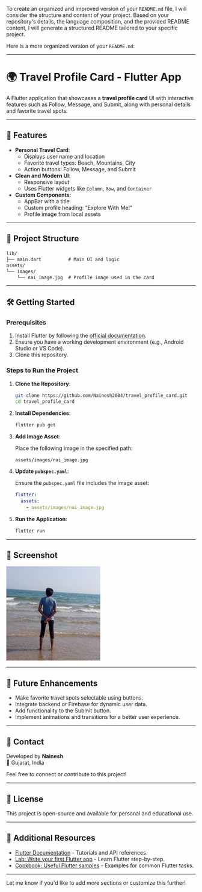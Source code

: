 To create an organized and improved version of your `README.md` file, I will consider the structure and content of your project. Based on your repository's details, the language composition, and the provided README content, I will generate a structured README tailored to your specific project.

Here is a more organized version of your `README.md`:

---

# 🌍 Travel Profile Card - Flutter App

A Flutter application that showcases a **travel profile card** UI with interactive features such as Follow, Message, and Submit, along with personal details and favorite travel spots.

---

## 🚀 Features

- **Personal Travel Card**:
  - Displays user name and location
  - Favorite travel types: Beach, Mountains, City
  - Action buttons: Follow, Message, and Submit
- **Clean and Modern UI**:
  - Responsive layout
  - Uses Flutter widgets like `Column`, `Row`, and `Container`
- **Custom Components**:
  - AppBar with a title
  - Custom profile heading: "Explore With Me!"
  - Profile image from local assets

---

## 📂 Project Structure

```
lib/
├── main.dart          # Main UI and logic
assets/
└── images/
    └── nai_image.jpg  # Profile image used in the card
```

---

## 🛠️ Getting Started

### Prerequisites

1. Install Flutter by following the [official documentation](https://docs.flutter.dev/get-started/install).
2. Ensure you have a working development environment (e.g., Android Studio or VS Code).
3. Clone this repository.

### Steps to Run the Project

1. **Clone the Repository**:

   ```bash
   git clone https://github.com/Nainesh2004/travel_profile_card.git
   cd travel_profile_card
   ```

2. **Install Dependencies**:

   ```bash
   flutter pub get
   ```

3. **Add Image Asset**:

   Place the following image in the specified path:

   ```
   assets/images/nai_image.jpg
   ```

4. **Update `pubspec.yaml`**:

   Ensure the `pubspec.yaml` file includes the image asset:

   ```yaml
   flutter:
     assets:
       - assets/images/nai_image.jpg
   ```

5. **Run the Application**:

   ```bash
   flutter run
   ```

---

## 📸 Screenshot

<img src="assets/images/nai_image.jpg" width="250" alt="Travel Profile Card Screenshot">

---

## 📌 Future Enhancements

- Make favorite travel spots selectable using buttons.
- Integrate backend or Firebase for dynamic user data.
- Add functionality to the Submit button.
- Implement animations and transitions for a better user experience.

---

## 📧 Contact

Developed by **Nainesh**  
📍 Gujarat, India

Feel free to connect or contribute to this project!

---

## 📝 License

This project is open-source and available for personal and educational use.

---

## 🔗 Additional Resources

- [Flutter Documentation](https://docs.flutter.dev/) - Tutorials and API references.
- [Lab: Write your first Flutter app](https://docs.flutter.dev/get-started/codelab) - Learn Flutter step-by-step.
- [Cookbook: Useful Flutter samples](https://docs.flutter.dev/cookbook) - Examples for common Flutter tasks.

---

Let me know if you'd like to add more sections or customize this further!
